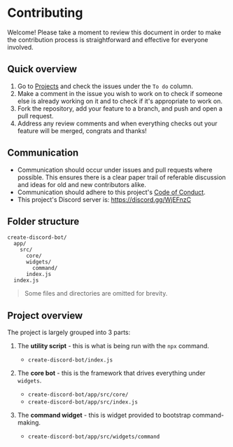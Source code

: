 # Contributing

Welcome! Please take a moment to review this document in order to make the contribution process is straightforward and effective for everyone involved.

## Quick overview

1. Go to [Projects](https://github.com/peterthehan/create-discord-bot/projects/1) and check the issues under the `To do` column.
2. Make a comment in the issue you wish to work on to check if someone else is already working on it and to check if it's appropriate to work on.
3. Fork the repository, add your feature to a branch, and push and open a pull request.
4. Address any review comments and when everything checks out your feature will be merged, congrats and thanks!

## Communication

- Communication should occur under issues and pull requests where possible. This ensures there is a clear paper trail of referable discussion and ideas for old and new contributors alike.
- Communication should adhere to this project's [Code of Conduct](./CODE_OF_CONDUCT.md).
- This project's Discord server is: https://discord.gg/WjEFnzC

## Folder structure

```
create-discord-bot/
  app/
    src/
      core/
      widgets/
        command/
      index.js
  index.js
```

> Some files and directories are omitted for brevity.

## Project overview

The project is largely grouped into 3 parts:

1. The **utility script** - this is what is being run with the `npx` command.

   - `create-discord-bot/index.js`

2. The **core bot** - this is the framework that drives everything under `widgets`.

   - `create-discord-bot/app/src/core/`
   - `create-discord-bot/app/src/index.js`

3. The **command widget** - this is widget provided to bootstrap command-making.

   - `create-discord-bot/app/src/widgets/command`
